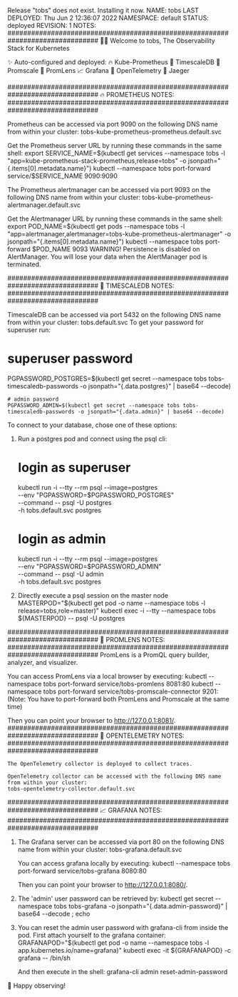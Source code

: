 Release "tobs" does not exist. Installing it now.
NAME: tobs
LAST DEPLOYED: Thu Jun  2 12:36:07 2022
NAMESPACE: default
STATUS: deployed
REVISION: 1
NOTES:
###############################################################################
👋🏽 Welcome to tobs, The Observability Stack for Kubernetes

✨ Auto-configured and deployed:
🔥 Kube-Prometheus
🐯 TimescaleDB
🤝 Promscale
🧐 PromLens
📈 Grafana
🚀 OpenTelemetry
🎯 Jaeger

###############################################################################
🔥 PROMETHEUS NOTES:
###############################################################################

Prometheus can be accessed via port 9090 on the following DNS name from within your cluster:
tobs-kube-prometheus-prometheus.default.svc

Get the Prometheus server URL by running these commands in the same shell:
export SERVICE_NAME=$(kubectl get services --namespace tobs -l "app=kube-prometheus-stack-prometheus,release=tobs" -o jsonpath="{.items[0].metadata.name}")
kubectl --namespace tobs port-forward service/$SERVICE_NAME 9090:9090


The Prometheus alertmanager can be accessed via port 9093 on the following DNS name from within your cluster:
tobs-kube-prometheus-alertmanager.default.svc


Get the Alertmanager URL by running these commands in the same shell:
export POD_NAME=$(kubectl get pods --namespace tobs -l "app=alertmanager,alertmanager=tobs-kube-prometheus-alertmanager" -o jsonpath="{.items[0].metadata.name}")
kubectl --namespace tobs port-forward $POD_NAME 9093
WARNING! Persistence is disabled on AlertManager.
You will lose your data when the AlertManager pod is terminated.

###############################################################################
🐯 TIMESCALEDB NOTES:
###############################################################################

TimescaleDB can be accessed via port 5432 on the following DNS name from within your cluster:
tobs.default.svc
To get your password for superuser run:
# superuser password
PGPASSWORD_POSTGRES=$(kubectl get secret --namespace tobs tobs-timescaledb-passwords -o jsonpath="{.data.postgres}" | base64 --decode)

    # admin password
    PGPASSWORD_ADMIN=$(kubectl get secret --namespace tobs tobs-timescaledb-passwords -o jsonpath="{.data.admin}" | base64 --decode)

To connect to your database, chose one of these options:

1. Run a postgres pod and connect using the psql cli:
   # login as superuser
   kubectl run -i --tty --rm psql --image=postgres \
   --env "PGPASSWORD=$PGPASSWORD_POSTGRES" \
   --command -- psql -U postgres \
   -h tobs.default.svc postgres

   # login as admin
   kubectl run -i --tty --rm psql --image=postgres \
   --env "PGPASSWORD=$PGPASSWORD_ADMIN" \
   --command -- psql -U admin \
   -h tobs.default.svc postgres

2. Directly execute a psql session on the master node
   MASTERPOD="$(kubectl get pod -o name --namespace tobs -l release=tobs,role=master)"
   kubectl exec -i --tty --namespace tobs ${MASTERPOD} -- psql -U postgres


###############################################################################
🧐 PROMLENS NOTES:
###############################################################################
PromLens is a PromQL query builder, analyzer, and visualizer.

You can access PromLens via a local browser by executing:
kubectl --namespace tobs port-forward service/tobs-promlens 8081:80
kubectl --namespace tobs port-forward service/tobs-promscale-connector 9201:
(Note: You have to port-forward both PromLens and Promscale at the same time)

Then you can point your browser to http://127.0.0.1:8081/.
###############################################################################
🚀  OPENTELEMETRY NOTES:
###############################################################################

    The OpenTelemetry collector is deployed to collect traces.

    OpenTelemetry collector can be accessed with the following DNS name from within your cluster:
    tobs-opentelemetry-collector.default.svc
###############################################################################
📈 GRAFANA NOTES:
###############################################################################

1. The Grafana server can be accessed via port 80 on
   the following DNS name from within your cluster:
   tobs-grafana.default.svc

   You can access grafana locally by executing:
   kubectl --namespace tobs port-forward service/tobs-grafana 8080:80

   Then you can point your browser to http://127.0.0.1:8080/.

2. The 'admin' user password can be retrieved by:
   kubectl get secret --namespace tobs tobs-grafana -o jsonpath="{.data.admin-password}" | base64 --decode ; echo

3. You can reset the admin user password with grafana-cli from inside the pod.
   First attach yourself to the grafana container:
   GRAFANAPOD="$(kubectl get pod -o name --namespace tobs -l app.kubernetes.io/name=grafana)"
   kubectl exec -it ${GRAFANAPOD} -c grafana -- /bin/sh

   And then execute in the shell:
   grafana-cli admin reset-admin-password <password-you-want-to-set>

🚀 Happy observing!
